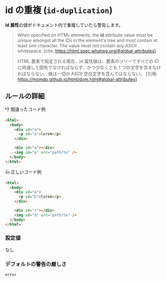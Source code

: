 # id の重複 (`id-duplication`)

**id 属性**の値がドキュメント内で重複していたら警告します。

> When specified on HTML elements, the **id** attribute value must be unique amongst all the IDs in the element's tree and must contain at least one character. The value must not contain any ASCII whitespace.
> [cite: https://html.spec.whatwg.org/#global-attributes]
>
> HTML 要素で指定される場合、id 属性値は、要素のツリーですべての ID に共通して固有でなければならず、かつ少なくとも 1 つの文字を含まなければならない。値は一切の ASCII 空白文字を含んではならない。
> [引用: https://momdo.github.io/html/dom.html#global-attributes]

## ルールの詳細

👎 間違ったコード例

```html
<html>
  <body>
    <div id="a">
      <p id="a">lorem</p>
    </div>

    <div id="a"></div>
    <img id="a" src="path/to" />
  </body>
</html>
```

👍 正しいコード例

```html
<html>
  <body>
    <div id="a">
      <p id="b">lorem</p>
    </div>

    <div id="c"></div>
    <img id="d" src="path/to" />
  </body>
</html>
```

### 設定値

なし

### デフォルトの警告の厳しさ

`error`
